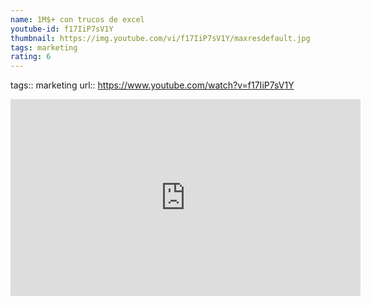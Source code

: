 ```yaml
---
name: 1M$+ con trucos de excel
youtube-id: f17IiP7sV1Y
thumbnail: https://img.youtube.com/vi/f17IiP7sV1Y/maxresdefault.jpg
tags: marketing
rating: 6
---
```

tags:: marketing
url:: https://www.youtube.com/watch?v=f17IiP7sV1Y

<iframe width='560' height='315' src='https://www.youtube.com/embed/f17IiP7sV1Y' title='YouTube video player' frameborder='0' allow='accelerometer; autoplay; clipboard-write; encrypted-media; gyroscope; picture-in-picture; web-share' allowfullscreen></iframe>


